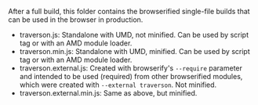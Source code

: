 After a full build, this folder contains the browserified single-file builds that can be used in the browser in production.

* traverson.js: Standalone with UMD, not minified. Can be used by script tag or with an AMD module loader.
* traverson.min.js: Standalone with UMD, minified. Can be used by script tag or with an AMD module loader.
* traverson.external.js: Created with browserify's `--require` parameter and intended to be used (required) from other browserified modules, which were created with `--external traverson`. Not minified.
* traverson.external.min.js: Same as above, but minified.
